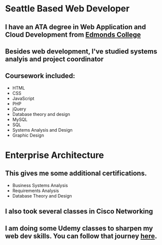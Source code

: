# Seattle Based Web Developer #
## I have an ATA degree in Web Application and Cloud Development from [Edmonds College](https://www.Edmonds.edu) ##
## Besides web development, I've studied systems analyis and project coordinator ##

## Coursework included: ##

* HTML
* CSS
* JavaScript
* PHP
* jQuery
* Database theory and design
* MySQL
* SQL
* Systems Analysis and Design
* Graphic Design

# Enterprise Architecture #
## This gives me some additional certifications. ##
* Business Systems Analysis
* Requirements Analysis
* Database Theory and Design

## I also took several classes in Cisco Networking ##

## I am doing some Udemy classes to sharpen my web dev skills. You can follow that journey <a href="https://carlsetzer.github.io/" target="_blank">here</a>. ##



